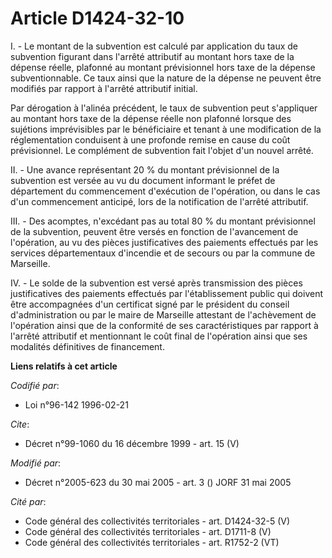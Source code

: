 # Article D1424-32-10

I. - Le montant de la subvention est calculé par application du taux de subvention figurant dans l'arrêté attributif au
montant hors taxe de la dépense réelle, plafonné au montant prévisionnel hors taxe de la dépense subventionnable. Ce taux
ainsi que la nature de la dépense ne peuvent être modifiés par rapport à l'arrêté attributif initial.

Par dérogation à l'alinéa précédent, le taux de subvention peut s'appliquer au montant hors taxe de la dépense réelle non
plafonné lorsque des sujétions imprévisibles par le bénéficiaire et tenant à une modification de la réglementation conduisent
à une profonde remise en cause du coût prévisionnel. Le complément de subvention fait l'objet d'un nouvel arrêté.

II. - Une avance représentant 20 % du montant prévisionnel de la subvention est versée au vu du document informant le préfet
de département du commencement d'exécution de l'opération, ou dans le cas d'un commencement anticipé, lors de la notification
de l'arrêté attributif.

III. - Des acomptes, n'excédant pas au total 80 % du montant prévisionnel de la subvention, peuvent être versés en fonction
de l'avancement de l'opération, au vu des pièces justificatives des paiements effectués par les services départementaux
d'incendie et de secours ou par la commune de Marseille.

IV. - Le solde de la subvention est versé après transmission des pièces justificatives des paiements effectués par
l'établissement public qui doivent être accompagnées d'un certificat signé par le président du conseil d'administration ou
par le maire de Marseille attestant de l'achèvement de l'opération ainsi que de la conformité de ses caractéristiques par
rapport à l'arrêté attributif et mentionnant le coût final de l'opération ainsi que ses modalités définitives de financement.

**Liens relatifs à cet article**

_Codifié par_:

  - Loi n°96-142 1996-02-21

_Cite_:

  - Décret n°99-1060 du 16 décembre 1999 - art. 15 (V)

_Modifié par_:

  - Décret n°2005-623 du 30 mai 2005 - art. 3 () JORF 31 mai 2005

_Cité par_:

  - Code général des collectivités territoriales - art. D1424-32-5 (V)
  - Code général des collectivités territoriales - art. D1711-8 (V)
  - Code général des collectivités territoriales - art. R1752-2 (VT)
